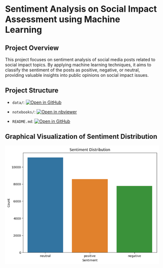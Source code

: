 # Sentiment Analysis on Social Impact Assessment using Machine Learning

## Project Overview
This project focuses on sentiment analysis of social media posts related to social impact topics. By applying machine learning techniques, it aims to classify the sentiment of the posts as positive, negative, or neutral, providing valuable insights into public opinions on social impact issues.

## Project Structure
- `data/`: [![Open in GitHub](https://img.shields.io/badge/Open%20in%20GitHub-Click%20here-darkgreen.svg)](https://github.com/Mihir20K/Sentiment-Analysis-on-Social-Impact-Assessment/blob/main/train.csv)

- `notebooks/`: [![Open in nbviewer](https://img.shields.io/badge/Open%20in%20nbviewer-Click%20here-blue.svg)](https://nbviewer.jupyter.org/github/Mihir20K/Sentiment-Analysis-on-Social-Impact-Assessment/blob/main/Sentiment_Analysis_on_Social_Impact_Assessment.ipynb)


- `README.md`: [![Open in GitHub](https://img.shields.io/badge/Open%20in%20GitHub-Click%20here-red.svg)](https://github.com/Mihir20K/Sentiment-Analysis-on-Social-Impact-Assessment/edit/main/README.md)

## Graphical Visualization of Sentiment Distribution
![Sentiment Distribution](https://github.com/Mihir20K/Sentiment-Analysis-on-Social-Impact-Assessment/blob/main/sentiment_distribution.png)


